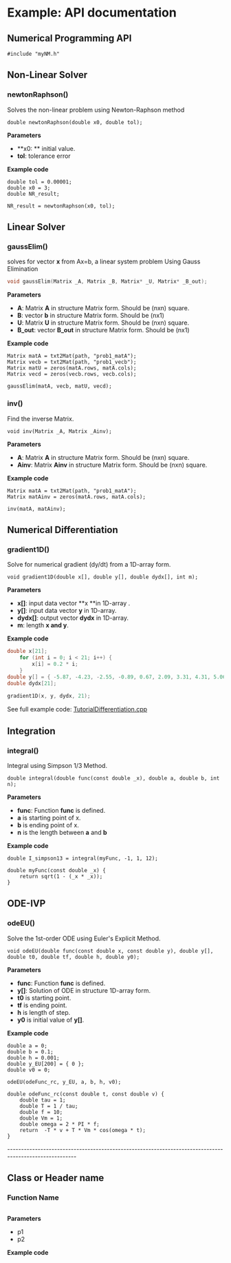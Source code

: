 # Example: API documentation

## Numerical Programming API

`#include "myNM.h"`

## Non-Linear Solver

### newtonRaphson()

Solves the non-linear problem using Newton-Raphson method

```
double newtonRaphson(double x0, double tol);
```

**Parameters**

* **x0: ** initial value.
* **tol**:  tolerance error

**Example code**

```
double tol = 0.00001;
double x0 = 3;
double NR_result;
​
NR_result = newtonRaphson(x0, tol);
```

## Linear Solver

### gaussElim()

solves for vector **x** from Ax=b, a linear system problem Using Gauss Elimination

```cpp
void gaussElim(Matrix _A, Matrix _B, Matrix* _U, Matrix* _B_out);
```

**Parameters**

* **A**: Matrix **A** in structure Matrix form. Should be (nxn) square.
* **B**: vector **b** in structure Matrix form. Should be (nx1)
* **U**: Matrix **U** in structure Matrix form. Should be (nxn) square.
* **B_out**: vector **B_out** in structure Matrix form. Should be (nx1)

**Example code**

```
Matrix matA = txt2Mat(path, "prob1_matA");
Matrix vecb = txt2Mat(path, "prob1_vecb");
Matrix matU = zeros(matA.rows, matA.cols);
Matrix vecd = zeros(vecb.rows, vecb.cols);
​
gaussElim(matA, vecb, matU, vecd);
```

### inv()

Find the inverse Matrix.

```
void inv(Matrix _A, Matrix _Ainv);
```

**Parameters**

* **A**: Matrix **A** in structure Matrix form. Should be (nxn) square.
* **Ainv**: Matrix **Ainv** in structure Matrix form. Should be (nxn) square.

**Example code**

```
Matrix matA = txt2Mat(path, "prob1_matA");
Matrix matAinv = zeros(matA.rows, matA.cols);
​
inv(matA, matAinv);
```

###

## Numerical Differentiation

### gradient1D()

Solve for numerical gradient (dy/dt) from a 1D-array form.

```
void gradient1D(double x[], double y[], double dydx[], int m);
```

**Parameters**

* **x\[]**: input data vector **x **in 1D-array .
* **y\[]**: input data vector **y** in 1D-array.
* **dydx\[]**: output vector **dydx** in 1D-array.
* **m**:  length **x **and** y**.

**Example code**

```cpp
double x[21];
    for (int i = 0; i < 21; i++) {
        x[i] = 0.2 * i;
    }
double y[] = { -5.87, -4.23, -2.55, -0.89, 0.67, 2.09, 3.31, 4.31, 5.06, 5.55, 5.78, 5.77, 5.52, 5.08, 4.46, 3.72, 2.88, 2.00, 1.10, 0.23, -0.59 };
double dydx[21];
​
gradient1D(x, y, dydx, 21);
```

See full example code: [TutorialDifferentiation.cpp](https://github.com/ykkimhgu/tutorial-NM/blob/main/tutorial/Tutorial-Differentiation.cpp)

## Integration

### integral()

Integral using Simpson 1/3 Method.

```
double integral(double func(const double _x), double a, double b, int n);
```

**Parameters**

* **func**: Function **func** is defined.
* **a** is starting point of x.
* **b** is ending point of x.
* **n** is the length between **a** and **b**

**Example code**

```
double I_simpson13 = integral(myFunc, -1, 1, 12);

double myFunc(const double _x) {
	return sqrt(1 - (_x * _x));
}
```

## ODE-IVP

### odeEU()

Solve the 1st-order ODE using Euler's Explicit Method.

```
void odeEU(double func(const double x, const double y), double y[], double t0, double tf, double h, double y0);
```

**Parameters**

* **func**: Function **func** is defined.
* **y\[]**: Solution of ODE in structure 1D-array form.
* **t0** is starting point.
* **tf** is ending point.
* **h** is length of step.
* **y0** is initial value of **y\[]**.

**Example code**

```
double a = 0;
double b = 0.1;
double h = 0.001;
double y_EU[200] = { 0 };
double v0 = 0;

odeEU(odeFunc_rc, y_EU, a, b, h, v0);

double odeFunc_rc(const double t, const double v) {
	double tau = 1;
	double T = 1 / tau;
	double f = 10;
	double Vm = 1;
	double omega = 2 * PI * f;
	return  -T * v + T * Vm * cos(omega * t);
}
```

\-------------------------------------------------------------------------------------------------------

## Class or Header name

### Function Name

```
```

**Parameters**

* p1
* p2

**Example code**

```
```
